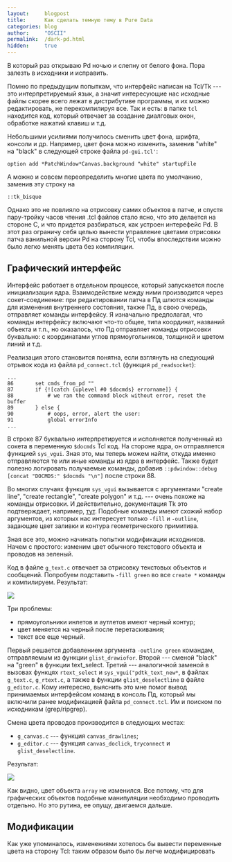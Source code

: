 ```yaml
---
layout:     blogpost
title:      Как сделать темную тему в Pure Data
categories: blog
author:     "OSCII"
permalink:  /dark-pd.html
hidden:     true
---
```


В который раз открываю Pd ночью и слепну от белого фона. Пора залезть в
исходники и исправить.

Помню по предыдущим попыткам, что интерфейс написан на Tcl/Tk --- это
интерпретируемый язык, а значит интересующие нас исходные файлы скорее всего
лежат в дистрибутиве программы, и их можно редактировать, не перекомпилируя все.
Так и есть: в папке `tcl` находится код, который отвечает за создание диалговых
окон, обработке нажатий клавиш и т.д.

Небольшими усилиями получилось сменить цвет фона, шрифта, консоли и др.
Например, цвет фона можно изменить, заменив "white" на "black" в следующей
строке файла `pd-gui.tcl'`:

```
option add *PatchWindow*Canvas.background "white" startupFile
```

А можно и совсем переопределить многие цвета по умолчанию, заменив эту строку на

```
::tk_bisque
```

Однако это не повлияло на отрисовку самих объектов в патче, и спустя пару-тройку
часов чтения .tcl файлов стало ясно, что это делается на стороне C, и что
придется разбираться, как устроен интерефейс Pd. В этот раз ограничу себя целью
вынести управление цветами отрисовки патча ванильной версии Pd на сторону Tcl,
чтобы впоследствии можно было легко менять цвета без компиляции.

## Графический интерфейс

Интерфейс работает в отдельном процессе, который запускается после инициализации
ядра. Взаимодействие между ними производится через сокет-соединение: при
редактировании патча в Пд шлются команды для изменения внутреннего состояния,
также Пд, в свою очередь, отправляет команды интерфейсу. Я изначально
предполагал, что команды интерфейсу включают что-то общее, типа координат,
названий объекта и т.п., но оказалось, что Пд отправляет команды отрисовки
буквально: с координатами углов прямоугольников, толщиной и цветом линий и т.д.

Реализация этого становится понятна, если взглянуть на следующий отрывок кода из
файла `pd_connect.tcl` (функция `pd_readsocket`):

```
...
86       set cmds_from_pd ""
87       if {![catch {uplevel #0 $docmds} errorname]} {
88           # we ran the command block without error, reset the buffer
89       } else {
90           # oops, error, alert the user:
91           global errorInfo
...
```

В строке 87 буквально интерпретируется и исполняется полученный из сокета в
переменную `$docmds` Tcl код. На стороне ядра, он отправляется функцией
`sys_vgui`. Зная это, мы теперь можем найти, откуда именно отправляются те или
иные команды из ядра в интерфейс. Также будет полезно логировать получаемые
команды, добавив `::pdwindow::debug [concat "DOCMDS:" $docmds "\n"]` после
строки 88.

Во многих случаях функция `sys_vgui` вызывается с аргументами "create line",
"create rectangle", "create polygon" и т.д. --- очень похоже на команды
отрисовки. И действительно, документация Tk это подтверждает, например,
[тут](https://www.tcl.tk/man/tcl8.4/TkCmd/canvas.htm#M139). Подобные команды
имеют схожий набор аргументов, из которых нас интересует только `-fill` и
`-outline`, задающие цвет заливки и контура геометрического примитива.

Зная все это, можно начинать попытки модификации исходников. Начем с простого:
изменим цвет обычного текстового объекта и проводов на зеленый.

Код в файле `g_text.c` отвечает за отрисовку текстовых объектов и сообщений.
Попробуем подставить `-fill green` во все `create *` команды и компилируем.
Результат:

![](/img/dark_pd/01.png)

Три проблемы:

- прямоугольники инлетов и аутлетов имеют черный контур;
- цвет меняется на черный после перетаскивания;
- текст все еще черный.

Первый решается добавлением аргумента `-outline green` командам, отправляемым из
функции `glist_drawiofor`. Второй --- сменой "black" на "green" в функции
text_select. Третий --- аналогичной заменой в вызовах функцях `rtext_select` и
`sys_vgui("pdtk_text_new*`, в файлах `g_text.c`, `g_rtext.c`, а также в функции
`glist_deselectline` в файле `g_editor.c`. Кому интересно, выяснить это мне
помог вывод принимаемых интерфейсом команд в консоль Пд, который мы включили
ранее модификацией файла `pd_connect.tcl`. Им и поиском по исходникам
(grep/ripgrep).

Смена цвета проводов производится в следующих местах:

- `g_canvas.c` --- функция `canvas_drawlines`;
- `g_editor.c` --- функция `canvas_doclick`, `tryconnect` и
  `glist_deselectline`.

Результат:

![](/img/dark_pd/02.png)

Как видно, цвет объекта `array` не изменился. Все потому, что для графических
объектов подобные манипуляции необходимо проводить отдельно. Но это рутина, ее
опущу, двигаемся дальше.

## Модификации

Как уже упоминалось, изменениями хотелось бы вывести переменные цвета на сторону
Tcl: таким образом было бы легче модифицировать

